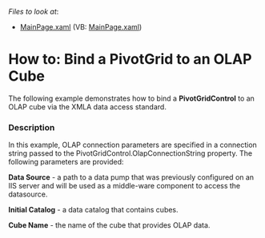 <!-- default file list -->
*Files to look at*:

* [MainPage.xaml](./CS/DXPivotGrid_BindingToOlapCube/MainPage.xaml) (VB: [MainPage.xaml](./VB/DXPivotGrid_BindingToOlapCube/MainPage.xaml))
<!-- default file list end -->
# How to: Bind a PivotGrid to an OLAP Cube


<p>The following example demonstrates how to bind a <strong>PivotGridControl</strong> to an OLAP cube via the XMLA data access standard.</p>


<h3>Description</h3>

<p>In this example, OLAP connection parameters are specified in a connection string passed to the PivotGridControl.OlapConnectionString property. The following parameters are provided:</p><p><strong>Data Source</strong> - a path to a data pump that was previously configured on an IIS server and will be used as a middle-ware component to access the datasource.</p><p><strong>Initial Catalog</strong> - a data catalog that contains cubes. </p><p><strong>Cube Name</strong> - the name of the cube that provides OLAP data.</p><br />


<br/>


